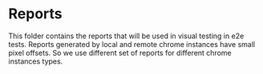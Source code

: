 # Reports

This folder contains the reports that will be used in visual testing in e2e tests.
Reports generated by local and remote chrome instances have small pixel offsets.
So we use different set of reports for different chrome instances types.
